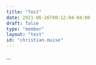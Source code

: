 ```yaml
---
title: "Test"
date: 2021-06-26T00:12:04-04:00
draft: false
type: "member"
layout: "test"
id: "christian.muise"
---
```


...